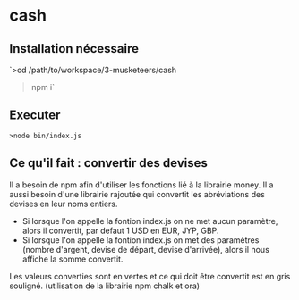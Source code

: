 # cash

## Installation nécessaire 
  `>cd /path/to/workspace/3-musketeers/cash
   >npm i`

## Executer 
  `>node bin/index.js`
 
## Ce qu'il fait : convertir des devises
Il a besoin de npm afin d'utiliser les fonctions lié à la librairie money. Il a aussi besoin d'une librairie rajoutée qui convertit les abréviations des devises en leur noms entiers.

* Si lorsque l'on appelle la fontion index.js on ne met aucun paramètre, alors il convertit, par defaut 1 USD en EUR, JYP, GBP.
* Si lorsque l'on appelle la fontion index.js on met des paramètres (nombre d'argent, devise de départ, devise d'arrivée), alors il nous affiche la somme convertit.

Les valeurs converties sont en vertes et ce qui doit être convertit est en gris souligné. (utilisation de la librairie npm chalk et ora)
